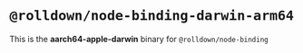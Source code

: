 # `@rolldown/node-binding-darwin-arm64`

This is the **aarch64-apple-darwin** binary for `@rolldown/node-binding`
